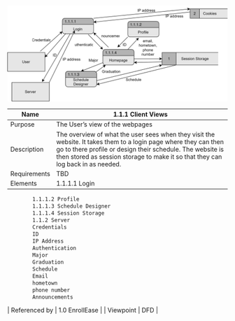 ![DFD](https://github.com/MckennahPalmer/CSE430/blob/Team3_GH/DFD%20Client%20Views.drawio.svg)

| Name | 1.1.1 Client Views |
| ----------- | ----------- |
| Purpose | The User’s view of the webpages |
| Description | The overview of what the user sees when they visit the website. It takes them to a login page where they can then go to there profile or design their schedule. The website is then stored as session storage to make it so that they can log back in as needed.  |
| Requirements | TBD |
| Elements | 1.1.1.1 Login 
            1.1.1.2 Profile 
            1.1.1.3 Schedule Designer  
            1.1.1.4 Session Storage  
            1.1.2 Server 
            Credentials  
            ID 
            IP Address 
            Authentication  
            Major 
            Graduation  
            Schedule 
            Email 
            hometown 
            phone number 
            Announcements 
| Referenced by | 1.0 EnrollEase  |
| Viewpoint | DFD |
